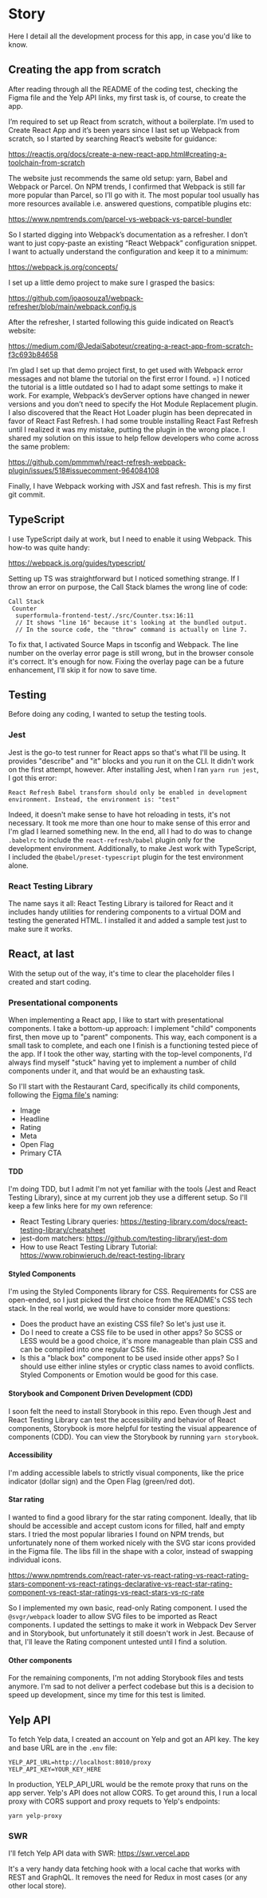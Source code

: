 # Story

Here I detail all the development process for this app, in case you'd like to know.

## Creating the app from scratch

After reading through all the README of the coding test, checking the Figma file and the Yelp API links, my first task is, of course, to create the app.

I’m required to set up React from scratch, without a boilerplate. I’m used to Create React App and it’s been years since I last set up Webpack from scratch, so I started by searching React’s website for guidance:

https://reactjs.org/docs/create-a-new-react-app.html#creating-a-toolchain-from-scratch

The website just recommends the same old setup: yarn, Babel and Webpack or Parcel. On NPM trends, I confirmed that Webpack is still far more popular than Parcel, so I’ll go with it. The most popular tool usually has more resources available i.e. answered questions, compatible plugins etc:

https://www.npmtrends.com/parcel-vs-webpack-vs-parcel-bundler

So I started digging into Webpack’s documentation as a refresher. I don’t want to just copy-paste an existing “React Webpack” configuration snippet. I want to actually understand the configuration and keep it to a minimum:

https://webpack.js.org/concepts/

I set up a little demo project to make sure I grasped the basics:

https://github.com/joaosouza1/webpack-refresher/blob/main/webpack.config.js

After the refresher, I started following this guide indicated on React’s website:

https://medium.com/@JedaiSaboteur/creating-a-react-app-from-scratch-f3c693b84658

I’m glad I set up that demo project first, to get used with Webpack error messages and not blame the tutorial on the first error I found. =) I noticed the tutorial is a little outdated so I had to adapt some settings to make it work. For example, Webpack’s devServer options have changed in newer versions and you don’t need to specify the Hot Module Replacement plugin. I also discovered that the React Hot Loader plugin has been deprecated in favor of React Fast Refresh. I had some trouble installing React Fast Refresh until I realized it was my mistake, putting the plugin in the wrong place. I shared my solution on this issue to help fellow developers who come across the same problem:

https://github.com/pmmmwh/react-refresh-webpack-plugin/issues/518#issuecomment-964084108

Finally, I have Webpack working with JSX and fast refresh. This is my first git commit.

## TypeScript

I use TypeScript daily at work, but I need to enable it using Webpack. This how-to was quite handy:

https://webpack.js.org/guides/typescript/

Setting up TS was straightforward but I noticed something strange. If I throw an error on purpose, the Call Stack blames the wrong line of code:

```
Call Stack
 Counter
  superformula-frontend-test/./src/Counter.tsx:16:11
  // It shows "line 16" because it's looking at the bundled output.
  // In the source code, the "throw" command is actually on line 7.
```

To fix that, I activated Source Maps in tsconfig and Webpack. The line number on the overlay error page is still wrong, but in the browser console it's correct. It's enough for now. Fixing the overlay page can be a future enhancement, I'll skip it for now to save time.

## Testing

Before doing any coding, I wanted to setup the testing tools.

### Jest

Jest is the go-to test runner for React apps so that's what I'll be using. It provides "describe" and "it" blocks and you run it on the CLI. It didn't work on the first attempt, however. After installing Jest, when I ran `yarn run jest`, I got this error:

```
React Refresh Babel transform should only be enabled in development environment. Instead, the environment is: "test"
```

Indeed, it doesn't make sense to have hot reloading in tests, it's not necessary. It took me more than one hour to make sense of this error and I'm glad I learned something new. In the end, all I had to do was to change `.babelrc` to include the `react-refresh/babel` plugin only for the development environment. Additionally, to make Jest work with TypeScript, I included the `@babel/preset-typescript` plugin for the test environment alone.

### React Testing Library

The name says it all: React Testing Library is tailored for React and it includes handy utilities for rendering components to a virtual DOM and testing the generated HTML. I installed it and added a sample test just to make sure it works.

## React, at last

With the setup out of the way, it's time to clear the placeholder files I created and start coding.

### Presentational components

When implementing a React app, I like to start with presentational components. I take a bottom-up approach: I implement "child" components first, then move up to "parent" components. This way, each component is a small task to complete, and each one I finish is a functioning tested piece of the app. If I took the other way, starting with the top-level components, I'd always find myself "stuck" having yet to implement a number of child components under it, and that would be an exhausting task.

So I'll start with the Restaurant Card, specifically its child components, following the [Figma file's](https://www.figma.com/file/4MqQhKPsnKetTud9tm6kDY/Superformula-FE-test-264388d?node-id=0%3A304) naming:

- Image
- Headline
- Rating
- Meta
- Open Flag
- Primary CTA

#### TDD

I'm doing TDD, but I admit I'm not yet familiar with the tools (Jest and React Testing Library), since at my current job they use a different setup. So I'll keep a few links here for my own reference:

- React Testing Library queries: https://testing-library.com/docs/react-testing-library/cheatsheet
- jest-dom matchers: https://github.com/testing-library/jest-dom
- How to use React Testing Library Tutorial: https://www.robinwieruch.de/react-testing-library

#### Styled Components

I'm using the Styled Components library for CSS. Requirements for CSS are open-ended, so I just picked the first choice from the README's CSS tech stack. In the real world, we would have to consider more questions:

- Does the product have an existing CSS file? So let's just use it.
- Do I need to create a CSS file to be used in other apps? So SCSS or LESS would be a good choice, it's more manageable than plain CSS and can be compiled into one regular CSS file.
- Is this a "black box" component to be used inside other apps? So I should use either inline styles or cryptic class names to avoid conflicts. Styled Components or Emotion would be good for this case.

#### Storybook and Component Driven Development (CDD)

I soon felt the need to install Storybook in this repo. Even though Jest and React Testing Library can test the accessibility and behavior of React components, Storybook is more helpful for testing the visual appearence of components (CDD). You can view the Storybook by running `yarn storybook`.

#### Accessibility

I'm adding accessible labels to strictly visual components, like the price indicator (dollar sign) and the Open Flag (green/red dot).

#### Star rating

I wanted to find a good library for the star rating component. Ideally, that lib should be accessible and accept custom icons for filled, half and empty stars. I tried the most popular libraries I found on NPM trends, but unfortunately none of them worked nicely with the SVG star icons provided in the Figma file. The libs fill in the shape with a color, instead of swapping individual icons.

https://www.npmtrends.com/react-rater-vs-react-rating-vs-react-rating-stars-component-vs-react-ratings-declarative-vs-react-star-rating-component-vs-react-star-ratings-vs-react-stars-vs-rc-rate

So I implemented my own basic, read-only Rating component. I used the `@svgr/webpack` loader to allow SVG files to be imported as React components. I updated the settings to make it work in Webpack Dev Server and in Storybook, but unfortunately it still doesn't work in Jest. Because of that, I'll leave the Rating component untested until I find a solution.

#### Other components

For the remaining components, I'm not adding Storybook files and tests anymore. I'm sad to not deliver a perfect codebase but this is a decision to speed up development, since my time for this test is limited.

## Yelp API

To fetch Yelp data, I created an account on Yelp and got an API key. The key and base URL are in the `.env` file:

```
YELP_API_URL=http://localhost:8010/proxy
YELP_API_KEY=YOUR_KEY_HERE
```

In production, YELP_API_URL would be the remote proxy that runs on the app server. Yelp's API does not allow CORS. To get around this, I run a local proxy with CORS support and proxy requets to Yelp's endpoints:

```
yarn yelp-proxy
```

### SWR

I'll fetch Yelp API data with SWR: https://swr.vercel.app

It's a very handy data fetching hook with a local cache that works with REST and GraphQL. It removes the need for Redux in most cases (or any other local store).
